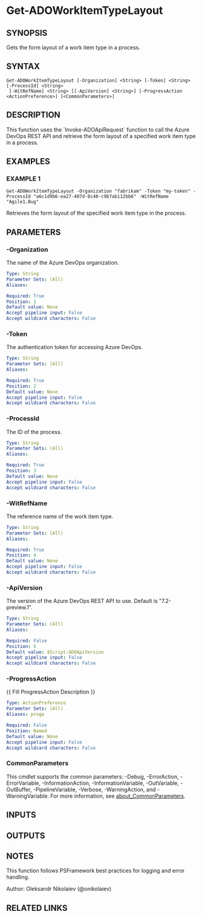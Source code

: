 ﻿---
external help file: ado.core-help.xml
Module Name: ado.core
online version: https://learn.microsoft.com/azure/devops
schema: 2.0.0
---

# Get-ADOWorkItemTypeLayout

## SYNOPSIS
Gets the form layout of a work item type in a process.

## SYNTAX

```
Get-ADOWorkItemTypeLayout [-Organization] <String> [-Token] <String> [-ProcessId] <String>
 [-WitRefName] <String> [[-ApiVersion] <String>] [-ProgressAction <ActionPreference>] [<CommonParameters>]
```

## DESCRIPTION
This function uses the \`Invoke-ADOApiRequest\` function to call the Azure DevOps REST API and retrieve the form layout of a specified work item type in a process.

## EXAMPLES

### EXAMPLE 1
```
Get-ADOWorkItemTypeLayout -Organization "fabrikam" -Token "my-token" -ProcessId "a6c1d9b6-ea27-407d-8c40-c9b7ab112bb6" -WitRefName "Agile1.Bug"
```

Retrieves the form layout of the specified work item type in the process.

## PARAMETERS

### -Organization
The name of the Azure DevOps organization.

```yaml
Type: String
Parameter Sets: (All)
Aliases:

Required: True
Position: 1
Default value: None
Accept pipeline input: False
Accept wildcard characters: False
```

### -Token
The authentication token for accessing Azure DevOps.

```yaml
Type: String
Parameter Sets: (All)
Aliases:

Required: True
Position: 2
Default value: None
Accept pipeline input: False
Accept wildcard characters: False
```

### -ProcessId
The ID of the process.

```yaml
Type: String
Parameter Sets: (All)
Aliases:

Required: True
Position: 3
Default value: None
Accept pipeline input: False
Accept wildcard characters: False
```

### -WitRefName
The reference name of the work item type.

```yaml
Type: String
Parameter Sets: (All)
Aliases:

Required: True
Position: 4
Default value: None
Accept pipeline input: False
Accept wildcard characters: False
```

### -ApiVersion
The version of the Azure DevOps REST API to use.
Default is "7.2-preview.1".

```yaml
Type: String
Parameter Sets: (All)
Aliases:

Required: False
Position: 5
Default value: $Script:ADOApiVersion
Accept pipeline input: False
Accept wildcard characters: False
```

### -ProgressAction
{{ Fill ProgressAction Description }}

```yaml
Type: ActionPreference
Parameter Sets: (All)
Aliases: proga

Required: False
Position: Named
Default value: None
Accept pipeline input: False
Accept wildcard characters: False
```

### CommonParameters
This cmdlet supports the common parameters: -Debug, -ErrorAction, -ErrorVariable, -InformationAction, -InformationVariable, -OutVariable, -OutBuffer, -PipelineVariable, -Verbose, -WarningAction, and -WarningVariable. For more information, see [about_CommonParameters](http://go.microsoft.com/fwlink/?LinkID=113216).

## INPUTS

## OUTPUTS

## NOTES
This function follows PSFramework best practices for logging and error handling.

Author: Oleksandr Nikolaiev (@onikolaiev)

## RELATED LINKS

